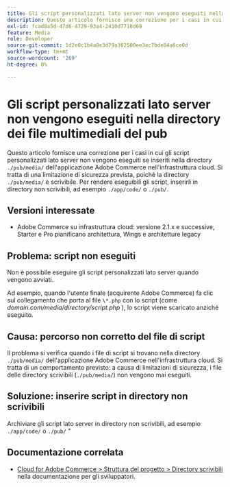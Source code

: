 ```yaml
---
title: Gli script personalizzati lato server non vengono eseguiti nella directory dei file multimediali del pub
description: Questo articolo fornisce una correzione per i casi in cui gli script personalizzati lato server non vengono eseguiti se inseriti nel "./pub/media/` della tua applicazione Adobe Commerce sull’infrastruttura cloud. Si tratta di una limitazione di sicurezza prevista, poiché il ".La directory /pub/media/` è scrivibile. Per rendere eseguibili gli script, inserirli in directory non scrivibili, ad esempio `./app/code/` o `./pub/`.
exl-id: fcad8a5d-47d6-4729-93a4-2410d7710d69
feature: Media
role: Developer
source-git-commit: 1d2e0c1b4a8e3d79a362500ee3ec7bde84a6ce0d
workflow-type: tm+mt
source-wordcount: '269'
ht-degree: 0%

---
```


# Gli script personalizzati lato server non vengono eseguiti nella directory dei file multimediali del pub

Questo articolo fornisce una correzione per i casi in cui gli script personalizzati lato server non vengono eseguiti se inseriti nella directory `./pub/media/` dell&#39;applicazione Adobe Commerce nell&#39;infrastruttura cloud. Si tratta di una limitazione di sicurezza prevista, poiché la directory `./pub/media/` è scrivibile. Per rendere eseguibili gli script, inserirli in directory non scrivibili, ad esempio `./app/code/` o `./pub/`.

## Versioni interessate

* Adobe Commerce su infrastruttura cloud: versione 2.1.x e successive, Starter e Pro pianificano architettura, Wings e architetture legacy

## Problema: script non eseguiti

Non è possibile eseguire gli script personalizzati lato server quando vengono avviati.

Ad esempio, quando l&#39;utente finale (acquirente Adobe Commerce) fa clic sul collegamento che porta al file `\*.php` con lo script (come *domain.com/media/directory/script.php* ), lo script viene scaricato anziché eseguito.

## Causa: percorso non corretto del file di script

Il problema si verifica quando i file di script si trovano nella directory `./pub/media/` dell&#39;applicazione Adobe Commerce nell&#39;infrastruttura cloud. Si tratta di un comportamento previsto: a causa di limitazioni di sicurezza, i file delle directory scrivibili (`./pub/media/`) non vengono mai eseguiti.

## Soluzione: inserire script in directory non scrivibili

Archiviare gli script lato server in directory non scrivibili, ad esempio `./app/code/` o `./pub/` &quot;

## Documentazione correlata

* [Cloud for Adobe Commerce > Struttura del progetto > Directory scrivibili](https://devdocs.magento.com/guides/v2.3/cloud/project/project-start.html#write-dir) nella documentazione per gli sviluppatori.
